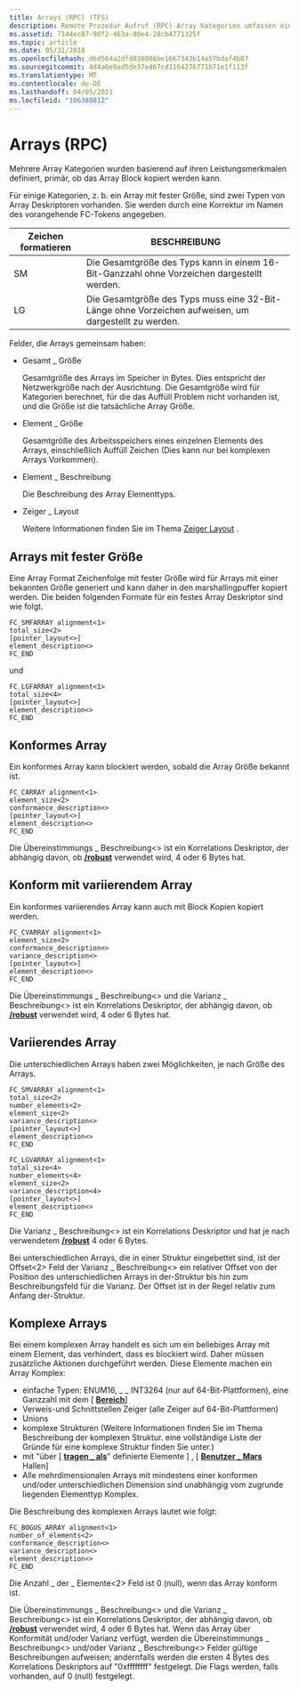 ```yaml
---
title: Arrays (RPC) (TFS)
description: Remote Prozedur Aufruf (RPC)-Array Kategorien umfassen eine Übereinstimmung mit fester Größe, Konformität, konform, unterschiedlich und komplex.
ms.assetid: 7144ec87-90f2-463a-80e4-28cb4771325f
ms.topic: article
ms.date: 05/31/2018
ms.openlocfilehash: d6d564a2dfd838006be1667343b14a57bdaf4b07
ms.sourcegitcommit: 4d4a6e9ad5de37e467cd3164276771b71e1f113f
ms.translationtype: MT
ms.contentlocale: de-DE
ms.lasthandoff: 04/05/2021
ms.locfileid: "106388812"
---
```

# <a name="arrays-rpc"></a>Arrays (RPC)

Mehrere Array Kategorien wurden basierend auf ihren Leistungsmerkmalen definiert, primär, ob das Array Block kopiert werden kann.

Für einige Kategorien, z. b. ein Array mit fester Größe, sind zwei Typen von Array Deskriptoren vorhanden. Sie werden durch eine Korrektur im Namen des vorangehende FC-Tokens angegeben.



| Zeichen formatieren | BESCHREIBUNG                                                           |
|------------------|-----------------------------------------------------------------------|
| SM               | Die Gesamtgröße des Typs kann in einem 16-Bit-Ganzzahl ohne Vorzeichen dargestellt werden.    |
| LG               | Die Gesamtgröße des Typs muss eine 32-Bit-Länge ohne Vorzeichen aufweisen, um dargestellt zu werden. |



 

Felder, die Arrays gemeinsam haben:

-   Gesamt \_ Größe

    Gesamtgröße des Arrays im Speicher in Bytes. Dies entspricht der Netzwerkgröße nach der Ausrichtung. Die Gesamtgröße wird für Kategorien berechnet, für die das Auffüll Problem nicht vorhanden ist, und die Größe ist die tatsächliche Array Größe.

-   Element \_ Größe

    Gesamtgröße des Arbeitsspeichers eines einzelnen Elements des Arrays, einschließlich Auffüll Zeichen (Dies kann nur bei komplexen Arrays Vorkommen).

-   Element \_ Beschreibung

    Die Beschreibung des Array Elementtyps.

-   Zeiger \_ Layout

    Weitere Informationen finden Sie im Thema [Zeiger Layout](pointer-layout-tfs.md) .

## <a name="fixed-sized-arrays"></a>Arrays mit fester Größe

Eine Array Format Zeichenfolge mit fester Größe wird für Arrays mit einer bekannten Größe generiert und kann daher in den marshallingpuffer kopiert werden. Die beiden folgenden Formate für ein festes Array Deskriptor sind wie folgt.

``` syntax
FC_SMFARRAY alignment<1> 
total_size<2> 
[pointer_layout<>]  
element_description<> 
FC_END
```

und

``` syntax
FC_LGFARRAY alignment<1> 
total_size<4> 
[pointer_layout<>] 
element_description<> 
FC_END
```

## <a name="conformant-array"></a>Konformes Array

Ein konformes Array kann blockiert werden, sobald die Array Größe bekannt ist.

``` syntax
FC_CARRAY alignment<1>
element_size<2> 
conformance_description<> 
[pointer_layout<>] 
element_description<> 
FC_END
```

Die Übereinstimmungs \_ Beschreibung<> ist ein Korrelations Deskriptor, der abhängig davon, ob [**/robust**](/windows/desktop/Midl/-robust) verwendet wird, 4 oder 6 Bytes hat.

## <a name="conformant-varying-array"></a>Konform mit variierendem Array

Ein konformes variierendes Array kann auch mit Block Kopien kopiert werden.

``` syntax
FC_CVARRAY alignment<1> 
element_size<2> 
conformance_description<> 
variance_description<>  
[pointer_layout<>] 
element_description<> 
FC_END
```

Die Übereinstimmungs \_ Beschreibung<> und die Varianz \_ Beschreibung<> ist ein Korrelations Deskriptor, der abhängig davon, ob [**/robust**](/windows/desktop/Midl/-robust) verwendet wird, 4 oder 6 Bytes hat.

## <a name="varying-array"></a>Variierendes Array

Die unterschiedlichen Arrays haben zwei Möglichkeiten, je nach Größe des Arrays.

``` syntax
FC_SMVARRAY alignment<1>
total_size<2>  
number_elements<2> 
element_size<2> 
variance_description<> 
[pointer_layout<>] 
element_description<> 
FC_END

FC_LGVARRAY alignment<1>
total_size<4>  
number_elements<4> 
element_size<2> 
variance_description<4>
[pointer_layout<>] 
element_description<> 
FC_END
```

Die Varianz \_ Beschreibung<> ist ein Korrelations Deskriptor und hat je nach verwendetem [**/robust**](/windows/desktop/Midl/-robust) 4 oder 6 Bytes.

Bei unterschiedlichen Arrays, die in einer Struktur eingebettet sind, ist der Offset<2> Feld der Varianz \_ Beschreibung<> ein relativer Offset von der Position des unterschiedlichen Arrays in der-Struktur bis hin zum Beschreibungsfeld für die Varianz. Der Offset ist in der Regel relativ zum Anfang der-Struktur.

## <a name="complex-arrays"></a>Komplexe Arrays

Bei einem komplexen Array handelt es sich um ein beliebiges Array mit einem Element, das verhindert, dass es blockiert wird. Daher müssen zusätzliche Aktionen durchgeführt werden. Diese Elemente machen ein Array Komplex:

-   einfache Typen: ENUM16, \_ \_ INT3264 (nur auf 64-Bit-Plattformen), eine Ganzzahl mit dem \[ [ **Bereich**](/windows/desktop/Midl/range)\]
-   Verweis-und Schnittstellen Zeiger (alle Zeiger auf 64-Bit-Plattformen)
-   Unions
-   komplexe Strukturen (Weitere Informationen finden Sie im Thema Beschreibung der komplexen Struktur. eine vollständige Liste der Gründe für eine komplexe Struktur finden Sie unter.)
-   mit "über \[ [**tragen \_ als**](/windows/desktop/Midl/transmit-as)" definierte Elemente \] , \[ [**Benutzer \_ Mars**](/windows/desktop/Midl/user-marshal) Hallen\]
-   Alle mehrdimensionalen Arrays mit mindestens einer konformen und/oder unterschiedlichen Dimension sind unabhängig vom zugrunde liegenden Elementtyp Komplex.

Die Beschreibung des komplexen Arrays lautet wie folgt:

``` syntax
FC_BOGUS_ARRAY alignment<1> 
number_of_elements<2> 
conformance_description<> 
variance_description<> 
element_description<> 
FC_END
```

Die Anzahl \_ der \_ Elemente<2> Feld ist 0 (null), wenn das Array konform ist.

Die Übereinstimmungs \_ Beschreibung<> und die Varianz \_ Beschreibung<> ist ein Korrelations Deskriptor, der abhängig davon, ob [**/robust**](/windows/desktop/Midl/-robust) verwendet wird, 4 oder 6 Bytes hat. Wenn das Array über Konformität und/oder Varianz verfügt, werden die Übereinstimmungs \_ Beschreibung<> und/oder Varianz \_ Beschreibung<> Felder gültige Beschreibungen aufweisen; andernfalls werden die ersten 4 Bytes des Korrelations Deskriptors auf "0xffffffff" festgelegt. Die Flags werden, falls vorhanden, auf 0 (null) festgelegt.

 

 
